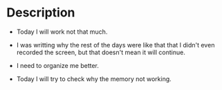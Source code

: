 # Description
- Today I will work not that much.
- I was writting why the rest of the days were like that 
  that I didn't even recorded the screen, but that doesn't mean 
  it will continue.
- I need to organize me better.

- Today I will try to check why the memory not working.
